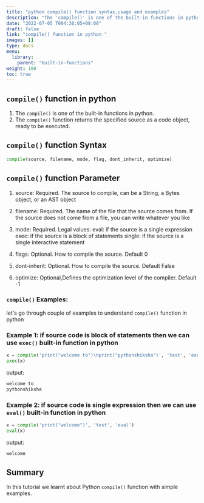 ```yaml
---
title: "python compile() function syntax,usage and examples"
description: "The 'compile()' is one of the built-in functions in python"
date: "2022-07-05 T004:30:05+09:00"
draft: false
link: "compile() function in python "
images: []
type: docs
menu:
  library:
    parent: "built-in-functions"
weight: 100
toc: true
---
```


## `compile()` function in python

1. The `compile()` is one of the built-in functions in python.
2. The `compile()` function returns the specified source as a code object,
ready to be executed.

## `compile()` function Syntax

```python
compile(source, filename, mode, flag, dont_inherit, optimize)
```
## `compile()` function Parameter

1. source: Required. The source to compile, can be a String, a Bytes object, or an AST object

2. filename: Required. The name of the file that the source comes from. If the source does not come from a file, you can write whatever you like

3. mode: Required. Legal values:
   eval: if the source is a single expression
   exec: if the source is a block of statements
   single: if the source is a single interactive statement

4. flags: Optional. How to compile the source. Default 0

5. dont-inherit: Optional. How to compile the source. Default False

6. optimize: Optional,Defines the optimization level of the compiler.
 Default -1

### `compile()` Examples:

let's go through couple of examples to understand `compile()` function in python

### Example 1: if source code is block of statements then we can use `exec()` built-in function in python

```python
x = compile('print("welcome to")\nprint("pythonshiksha")', 'test', 'exec')
exec(x) 
```
output:

```python
welcome to
pythonshiksha
```

### Example 2:  if source code is single expression then we can use `eval()` built-in function in python

```python
x = compile('print("welcome")', 'test', 'eval')
eval(x) 
```
output:

```python
welcome
```

## Summary
In this tutorial we learnt about Python `compile()` function with simple examples.





